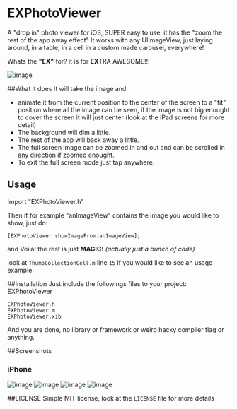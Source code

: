 EXPhotoViewer
=============

A "drop in" photo viewer for iOS, SUPER easy to use, it has the "zoom the rest of the app away effect"
It works with any UIImageView, just laying around, in a table, in a cell in a custom made carousel, everywhere!

Whats the **"EX"** for? it is for **EX**TRA AWESOME!!!

![image](https://raw.githubusercontent.com/Julioacarrettoni/EXPhotoViewer/master/screenshots/iPhone_animated.gif)

##What it does
It will take the image and:

* animate it from the current position to the center of the screen to a "fit" position where all the image can be seen, if the image is not big enought to cover the screen it will just center (look at the iPad screens for more detail)
* The background will dim a little.
* The rest of the app will back away a little.
* The full screen image can be zoomed in and out and can be scrolled in any direction if zoomed enought.
* To exit the full screen mode just tap anywhere.

## Usage
Import "EXPhotoViewer.h"

Then if for example "anImageView" contains the image you would like to show, just do:

    [EXPhotoViewer showImageFrom:anImageView];

and Voila! the rest is just **MAGIC!** *(actually just a bunch of code)*

look at `ThumbCollectionCell.m` line `15` if you would like to see an usage example.

##Installation
Just include the followings files to your project:
EXPhotoViewer

    EXPhotoViewer.h
    EXPhotoViewer.m
    EXPhotoViewer.xib
And you are done, no library or framework or weird hacky  compiler flag or anything.

##Screenshots

### iPhone
![image](https://raw.githubusercontent.com/Julioacarrettoni/EXPhotoViewer/master/screenshots/iphone_screenshot_1.png)
![image](https://raw.githubusercontent.com/Julioacarrettoni/EXPhotoViewer/master/screenshots/iphone_screenshot_2.png)
![image](https://raw.githubusercontent.com/Julioacarrettoni/EXPhotoViewer/master/screenshots/ipad_screenshot_1.png)
![image](https://raw.githubusercontent.com/Julioacarrettoni/EXPhotoViewer/master/screenshots/ipad_screenshot_2.png)

##LICENSE
Simple MIT license, look at the `LICENSE` file for more details